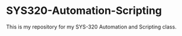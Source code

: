 # SYS320-Automation-Scripting
This is my repository for my SYS-320 Automation and Scripting class. 
